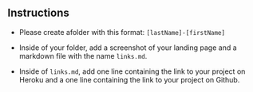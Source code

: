 ## Instructions

- Please create afolder with this format: `[lastName]-[firstName]`

- Inside of your folder, add a screenshot of your landing page and a markdown file with the name `links.md`. 

- Inside of `links.md`, add one line containing the link to your project on Heroku and a one line containing the link to your project on Github. 